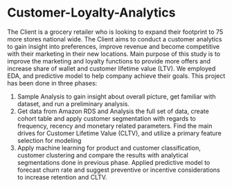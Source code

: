 # Customer-Loyalty-Analytics

The Client is a grocery retailer who is looking to expand their footprint to 75 more stores national wide. The Client aims to conduct a customer analytics to gain insight into preferences, improve revenue and become competitive with their marketing in their new locations. Main purpose of this study is to improve the marketing and loyalty functions to provide more offers and increase share of wallet and customer lifetime value (LTV). We employed EDA, and predictive model to help company achieve their goals. 
This project has been done in three phases:
 1. Sample Analysis to gain insight about overall picture, get familiar with dataset, and run a preliminary analysis. 
 2. Get data from Amazon RDS and Analysis the full set of data, create cohort table and apply customer segmentation with regards to frequency, recency and monetary related parameters. Find the main drives for Customer Lifetime Value (CLTV), and utilize a primary feature selection for modeling
3.  Apply machine learning for product and customer classification, customer clustering and compare the results with analytical segmentations done in previous phase. Applied predictive model to forecast churn rate and suggest preventive or incentive considerations to increase retention and CLTV. 

